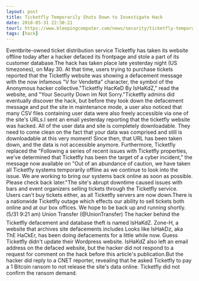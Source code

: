```yaml
---
layout: post
title: Ticketfly Temporarily Shuts Down to Investigate Hack
date: 2018-05-31 22:30:21
tourl: https://www.bleepingcomputer.com/news/security/ticketfly-temporarily-shuts-down-to-investigate-hack/
tags: [hack]
---
```

Eventbrite-owned ticket distribution service Ticketfly has taken its website offline today after a hacker defaced its frontpage and stole a part of its customer database.The hack has taken place late yesterday night (US timezones), on May 30. At that time, users trying to purchase tickets reported that the Ticketfly website was showing a defacement message with the now infamous "V for Vendetta" character, the symbol of the Anonymous hacker collective."Ticketfly HacKeD By IsHaKdZ," read the website, and "Your Security Down im Not Sorry."Ticketfly admins did eventually discover the hack, but before they took down the defacement message and put the site in maintenance mode, a user also noticed that many CSV files containing user data were also freely accessible via one of the site's URLs.I sent an email yesterday reporting that the ticketfly website was hacked. All of the user data and site is completely downloadable. They need to come clean on the fact that your data was comprised and still is downloadable at this very moment! Since then, that URL has been taken down, and the data is not accessible anymore. Furthermore, Ticketfly replaced the "Following a series of recent issues with Ticketfly properties, we've determined that Ticketfly has been the target of a cyber incident," the message now available on "Out of an abundance of caution, we have taken all Ticketfly systems temporarily offline as we continue to look into the issue. We are working to bring our systems back online as soon as possible. Please check back later."The site's abrupt downtime caused issues with bars and event organizers selling tickets through the Ticketfly service. Users can't buy tickets either, as all Ticketfly servers are now down.There is a nationwide Ticketfly outage which effects our ability to sell tickets both online and at our box offices. We hope to be back up and running shortly. (5/31 9:21 am) Union Transfer (@UnionTransfer) The hacker behind the Ticketfly defacement and database theft is named IsHaKdZ. Zone-H, a website that archives site defacements includes Looks like IsHakDz, aka ThE HaCkEr, has been doing defacements for a little while now. Guess Ticketfly didn't update their Wordpress website. IsHaKdZ also left an email address on the defaced website, but the hacker did not respond to a request for comment on the hack before this article's publication.But the hacker did reply to a CNET reporter, revealing that he asked Ticketfly to pay a 1 Bitcoin ransom to not release the site's data online. Ticketfly did not confirm the ransom demand.